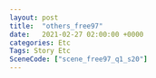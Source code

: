 ```yaml
---
layout: post
title:  "others_free97"
date:   2021-02-27 02:00:00 +0000
categories: Etc
Tags: Story Etc
SceneCode: ["scene_free97_q1_s20"]
---
```

